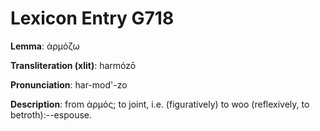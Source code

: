 # Lexicon Entry G718

**Lemma**: ἁρμόζω

**Transliteration (xlit)**: harmózō

**Pronunciation**: har-mod'-zo

**Description**:
from ἁρμός; to joint, i.e. (figuratively) to woo (reflexively, to betroth):--espouse.
